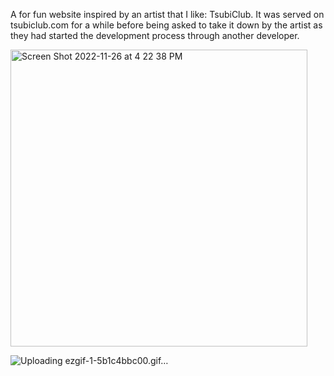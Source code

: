 A for fun website inspired by an artist that I like: TsubiClub. It was served on tsubiclub.com for a while before being asked to take it down by the artist as they had started the development process through another developer. 

<img width="475" alt="Screen Shot 2022-11-26 at 4 22 38 PM" src="https://user-images.githubusercontent.com/39803522/204113868-b3804c18-25c6-4843-9420-1342b9129bf0.png">

![Uploading ezgif-1-5b1c4bbc00.gif…]()
